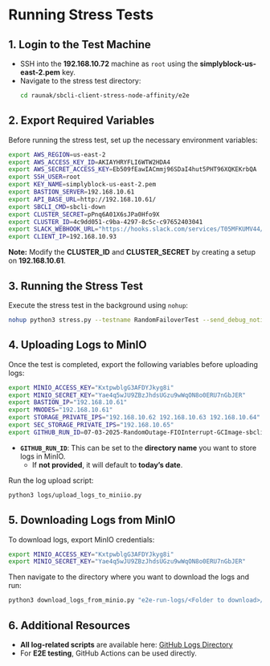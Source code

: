 # Running Stress Tests

## 1. Login to the Test Machine
- SSH into the **192.168.10.72** machine as `root` using the **simplyblock-us-east-2.pem** key.
- Navigate to the stress test directory:
  ```sh
  cd raunak/sbcli-client-stress-node-affinity/e2e
  ```

## 2. Export Required Variables
Before running the stress test, set up the necessary environment variables:
```sh
export AWS_REGION=us-east-2
export AWS_ACCESS_KEY_ID=AKIAYHRYFLI6WTW2HDA4
export AWS_SECRET_ACCESS_KEY=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
export SSH_USER=root
export KEY_NAME=simplyblock-us-east-2.pem
export BASTION_SERVER=192.168.10.61
export API_BASE_URL=http://192.168.10.61/
export SBCLI_CMD=sbcli-down
export CLUSTER_SECRET=pPnq6A01X6sJPa0Hfo9X
export CLUSTER_ID=4c9dd051-c9ba-4297-8c5c-c97652403041
export SLACK_WEBHOOK_URL="https://hooks.slack.com/services/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"
export CLIENT_IP=192.168.10.93
```

**Note:** Modify the **CLUSTER_ID** and **CLUSTER_SECRET** by creating a setup on **192.168.10.61**.

## 3. Running the Stress Test
Execute the stress test in the background using `nohup`:
```sh
nohup python3 stress.py --testname RandomFailoverTest --send_debug_notification True > output.log 2>&1 &
```

## 4. Uploading Logs to MinIO
Once the test is completed, export the following variables before uploading logs:
```sh
export MINIO_ACCESS_KEY="KxtpwblgG3AFDYJkyg8i"
export MINIO_SECRET_KEY="Yae4q5wJU9ZBzJhdsUGzu9wWqON8o0ERU7nGbJER"
export BASTION_IP="192.168.10.61"
export MNODES="192.168.10.61"
export STORAGE_PRIVATE_IPS="192.168.10.62 192.168.10.63 192.168.10.64"
export SEC_STORAGE_PRIVATE_IPS="192.168.10.65"
export GITHUB_RUN_ID=07-03-2025-RandomOutage-FIOInterrupt-GCImage-sbcli-down
```

- **`GITHUB_RUN_ID`**: This can be set to the **directory name** you want to store logs in MinIO.
  - If **not provided**, it will default to **today’s date**.

Run the log upload script:
```sh
python3 logs/upload_logs_to_miniio.py
```

## 5. Downloading Logs from MinIO
To download logs, export MinIO credentials:
```sh
export MINIO_ACCESS_KEY="KxtpwblgG3AFDYJkyg8i"
export MINIO_SECRET_KEY="Yae4q5wJU9ZBzJhdsUGzu9wWqON8o0ERU7nGbJER"
```

Then navigate to the directory where you want to download the logs and run:
```sh
python3 download_logs_from_minio.py "e2e-run-logs/<Folder to download>/"
```

## 6. Additional Resources
- **All log-related scripts** are available here:
  [GitHub Logs Directory](https://github.com/simplyblock-io/sbcli/tree/main/e2e/logs)
- For **E2E testing**, GitHub Actions can be used directly.

